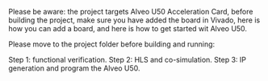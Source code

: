 Please be aware: the project targets Alveo U50 Acceleration Card, before building the project, make sure you have added the board in  Vivado, here is how you can add a board, and here is how to get started wit Alveo U50.

Please move to the project folder before building and running:

Step 1: functional verification.
Step 2: HLS and co-simulation.
Step 3: IP generation and program the Alveo U50.
